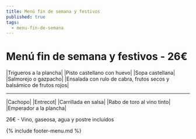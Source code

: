 ```yaml
---
title: Menú fin de semana y festivos
published: true
tags:
  - menu-fin-de-semana
---
```



# Menú fin de semana y festivos - 26€

|Trigueros a la plancha|
|Pisto castellano con huevo|
|Sopa castellana|
|Salmorejo o gazpacho|
|Ensalada con rulo de cabra, frutos secos y balsámico de frutos rojos|

------

|Cachopo|
|Entrecot|
|Carrillada en salsa|
|Rabo de toro al vino tinto|
|Emperador a la plancha|

<!-- |Cordero asado|eligiendo este segundo plato se añade 10€ al menú, en total 34€| -->

26€ - Vino, gaseosa, agua y postre incluidos

{% include footer-menu.md %}
